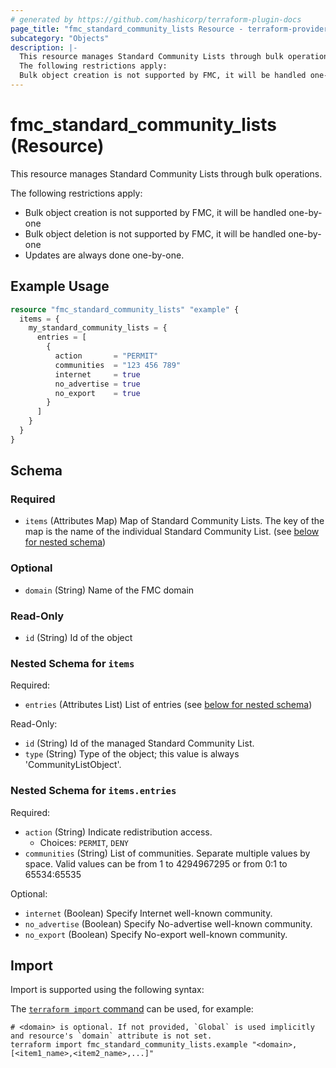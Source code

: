 ```yaml
---
# generated by https://github.com/hashicorp/terraform-plugin-docs
page_title: "fmc_standard_community_lists Resource - terraform-provider-fmc"
subcategory: "Objects"
description: |-
  This resource manages Standard Community Lists through bulk operations.
  The following restrictions apply:
  Bulk object creation is not supported by FMC, it will be handled one-by-oneBulk object deletion is not supported by FMC, it will be handled one-by-oneUpdates are always done one-by-one.
---
```


# fmc_standard_community_lists (Resource)

This resource manages Standard Community Lists through bulk operations.

The following restrictions apply:
  - Bulk object creation is not supported by FMC, it will be handled one-by-one
  - Bulk object deletion is not supported by FMC, it will be handled one-by-one
  - Updates are always done one-by-one.

## Example Usage

```terraform
resource "fmc_standard_community_lists" "example" {
  items = {
    my_standard_community_lists = {
      entries = [
        {
          action       = "PERMIT"
          communities  = "123 456 789"
          internet     = true
          no_advertise = true
          no_export    = true
        }
      ]
    }
  }
}
```

<!-- schema generated by tfplugindocs -->
## Schema

### Required

- `items` (Attributes Map) Map of Standard Community Lists. The key of the map is the name of the individual Standard Community List. (see [below for nested schema](#nestedatt--items))

### Optional

- `domain` (String) Name of the FMC domain

### Read-Only

- `id` (String) Id of the object

<a id="nestedatt--items"></a>
### Nested Schema for `items`

Required:

- `entries` (Attributes List) List of entries (see [below for nested schema](#nestedatt--items--entries))

Read-Only:

- `id` (String) Id of the managed Standard Community List.
- `type` (String) Type of the object; this value is always 'CommunityListObject'.

<a id="nestedatt--items--entries"></a>
### Nested Schema for `items.entries`

Required:

- `action` (String) Indicate redistribution access.
  - Choices: `PERMIT`, `DENY`
- `communities` (String) List of communities. Separate multiple values by space. Valid values can be from 1 to 4294967295 or from 0:1 to 65534:65535

Optional:

- `internet` (Boolean) Specify Internet well-known community.
- `no_advertise` (Boolean) Specify No-advertise well-known community.
- `no_export` (Boolean) Specify No-export well-known community.

## Import

Import is supported using the following syntax:

The [`terraform import` command](https://developer.hashicorp.com/terraform/cli/commands/import) can be used, for example:

```shell
# <domain> is optional. If not provided, `Global` is used implicitly and resource's `domain` attribute is not set.
terraform import fmc_standard_community_lists.example "<domain>,[<item1_name>,<item2_name>,...]"
```
